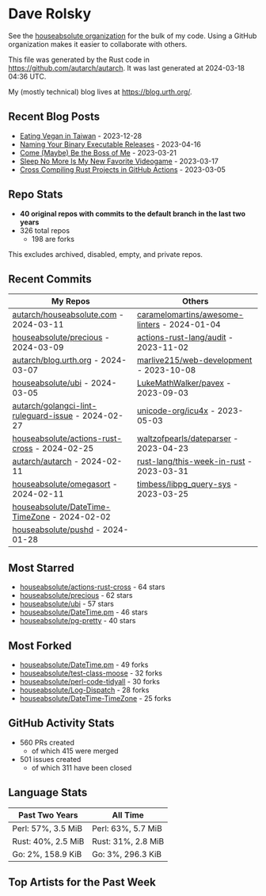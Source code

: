 
# Dave Rolsky

See the [houseabsolute organization](https://github.com/houseabsolute) for the
bulk of my code. Using a GitHub organization makes it easier to collaborate
with others.

This file was generated by the Rust code in
https://github.com/autarch/autarch. It was last generated at 2024-03-18 04:36 UTC.

My (mostly technical) blog lives at https://blog.urth.org/.

## Recent Blog Posts

- [Eating Vegan in Taiwan](https://blog.urth.org/2023/12/28/eating-vegan-in-taiwan/) - 2023-12-28
- [Naming Your Binary Executable Releases](https://blog.urth.org/2023/04/16/naming-your-binary-executable-releases/) - 2023-04-16
- [Come (Maybe) Be the Boss of Me](https://blog.urth.org/2023/03/21/come-maybe-be-the-boss-of-me/) - 2023-03-21
- [Sleep No More Is My New Favorite Videogame](https://blog.urth.org/2023/03/17/sleep-no-more-is-my-new-favorite-videogame/) - 2023-03-17
- [Cross Compiling Rust Projects in GitHub Actions](https://blog.urth.org/2023/03/05/cross-compiling-rust-projects-in-github-actions/) - 2023-03-05


## Repo Stats
- **40 original repos with commits to the default branch in the last two years**
- 326 total repos
  - 198 are forks

This excludes archived, disabled, empty, and private repos.

## Recent Commits
| My Repos | Others |
|----------|--------|
| [autarch/houseabsolute.com](https://github.com/autarch/houseabsolute.com) - 2024-03-11              | [caramelomartins/awesome-linters](https://github.com/caramelomartins/awesome-linters) - 2024-01-04                |
| [houseabsolute/precious](https://github.com/houseabsolute/precious) - 2024-03-09              | [actions-rust-lang/audit](https://github.com/actions-rust-lang/audit) - 2023-11-02                |
| [autarch/blog.urth.org](https://github.com/autarch/blog.urth.org) - 2024-03-07              | [marlive215/web-development](https://github.com/marlive215/web-development) - 2023-10-08                |
| [houseabsolute/ubi](https://github.com/houseabsolute/ubi) - 2024-03-05              | [LukeMathWalker/pavex](https://github.com/LukeMathWalker/pavex) - 2023-09-03                |
| [autarch/golangci-lint-ruleguard-issue](https://github.com/autarch/golangci-lint-ruleguard-issue) - 2024-02-27              | [unicode-org/icu4x](https://github.com/unicode-org/icu4x) - 2023-05-03                |
| [houseabsolute/actions-rust-cross](https://github.com/houseabsolute/actions-rust-cross) - 2024-02-25              | [waltzofpearls/dateparser](https://github.com/waltzofpearls/dateparser) - 2023-04-23                |
| [autarch/autarch](https://github.com/autarch/autarch) - 2024-02-11              | [rust-lang/this-week-in-rust](https://github.com/rust-lang/this-week-in-rust) - 2023-03-31                |
| [houseabsolute/omegasort](https://github.com/houseabsolute/omegasort) - 2024-02-11              | [timbess/libpg_query-sys](https://github.com/timbess/libpg_query-sys) - 2023-03-25                |
| [houseabsolute/DateTime-TimeZone](https://github.com/houseabsolute/DateTime-TimeZone) - 2024-02-02              |                 |
| [houseabsolute/pushd](https://github.com/houseabsolute/pushd) - 2024-01-28              |                 |


## Most Starred
- [houseabsolute/actions-rust-cross](https://github.com/houseabsolute/actions-rust-cross) - 64 stars
- [houseabsolute/precious](https://github.com/houseabsolute/precious) - 62 stars
- [houseabsolute/ubi](https://github.com/houseabsolute/ubi) - 57 stars
- [houseabsolute/DateTime.pm](https://github.com/houseabsolute/DateTime.pm) - 46 stars
- [houseabsolute/pg-pretty](https://github.com/houseabsolute/pg-pretty) - 40 stars


## Most Forked
- [houseabsolute/DateTime.pm](https://github.com/houseabsolute/DateTime.pm) - 49 forks
- [houseabsolute/test-class-moose](https://github.com/houseabsolute/test-class-moose) - 32 forks
- [houseabsolute/perl-code-tidyall](https://github.com/houseabsolute/perl-code-tidyall) - 30 forks
- [houseabsolute/Log-Dispatch](https://github.com/houseabsolute/Log-Dispatch) - 28 forks
- [houseabsolute/DateTime-TimeZone](https://github.com/houseabsolute/DateTime-TimeZone) - 25 forks


## GitHub Activity Stats
- 560 PRs created
  - of which 415 were merged
- 501 issues created
  - of which 311 have been closed

## Language Stats
| Past Two Years        | All Time                |
|-----------------------|-------------------------|
| Perl: 57%, 3.5 MiB              | Perl: 63%, 5.7 MiB                |
| Rust: 40%, 2.5 MiB              | Rust: 31%, 2.8 MiB                |
| Go: 2%, 158.9 KiB              | Go: 3%, 296.3 KiB                |


## Top Artists for the Past Week

